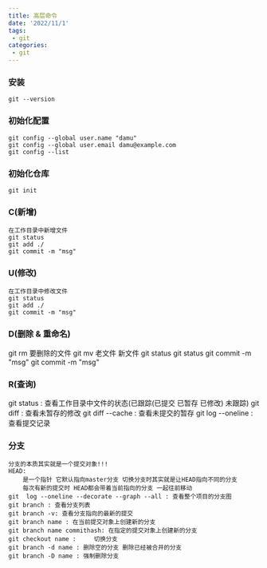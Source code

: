 ```yaml
---
title: 高层命令
date: '2022/11/1'
tags:
 - git
categories:
 - git
---
```

### 安装
    git --version

### 初始化配置
    git config --global user.name "damu"
    git config --global user.email damu@example.com    
    git config --list
 
### 初始化仓库
    git init
    
### C(新增)
    在工作目录中新增文件
    git status
    git add ./
    git commit -m "msg"    
 
### U(修改)
    在工作目录中修改文件
    git status
    git add ./
    git commit -m "msg"     
   
### D(删除 & 重命名)
   git rm 要删除的文件     git mv 老文件 新文件
   git  status             git  status
   git commit -m "msg"     git commit -m "msg"
   
### R(查询)
   git  status   :  查看工作目录中文件的状态(已跟踪(已提交 已暂存 已修改) 未跟踪)
   git  diff     :  查看未暂存的修改
   git  diff --cache : 查看未提交的暂存
   git  log --oneline : 查看提交记录
   
### 分支
    分支的本质其实就是一个提交对象!!!
    HEAD: 
        是一个指针 它默认指向master分支 切换分支时其实就是让HEAD指向不同的分支
        每次有新的提交时 HEAD都会带着当前指向的分支 一起往前移动
    git  log --oneline --decorate --graph --all : 查看整个项目的分支图  
    git branch : 查看分支列表
    git branch -v: 查看分支指向的最新的提交
    git branch name : 在当前提交对象上创建新的分支
    git branch name commithash: 在指定的提交对象上创建新的分支
    git checkout name :     切换分支
    git branch -d name : 删除空的分支 删除已经被合并的分支
    git branch -D name : 强制删除分支 
     
   
       
   
     
   